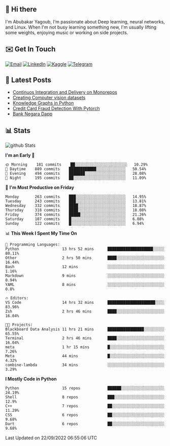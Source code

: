 ## 👋 Hi there

I'm Abubakar Yagoub, I'm passionate about Deep learning, neural networks, and
Linux. When I'm not busy learning something new, I'm usually lifting some
weights, enjoying music or working on side projects.

## ✉️ Get In Touch

[![Email](https://img.shields.io/badge/Email-f1f1f1?style=for-the-badge&logo=gmail&logoColor=0f111a)](mailto:git@blacksuan19.dev)
[![LinkedIn](https://img.shields.io/badge/LinkedIn-0077B5?style=for-the-badge&logo=linkedin&logoColor=white)](https://www.linkedin.com/in/blacksuan19/)
[![Kaggle](https://img.shields.io/badge/Kaggle-5acfff?style=for-the-badge&logo=kaggle&logoColor=white)](http://kaggle.com/abubakaryagob/)
[![Telegram](https://img.shields.io/badge/Telegram-2CA5E0?style=for-the-badge&logo=telegram&logoColor=white)](https://t.me/blacksuan19)

## 📩 Latest Posts

<!-- BLOG-POST-LIST:START -->
- [Continuos Integration and Delivery on Monorepos](http://blacksuan19.dev/blog/github-actions-monorepos/)
- [Creating Computer vision datasets](http://blacksuan19.dev/blog/creating-datasets/)
- [Knowledge Graphs in Python](http://blacksuan19.dev/projects/Knowledge_Graphs/)
- [Credit Card Fraud Detection With Pytorch](http://blacksuan19.dev/projects/credit-card-fraud-detection-with-pytorch/)
- [Bank Negara Dapp](http://blacksuan19.dev/projects/bank-negara/)
<!-- BLOG-POST-LIST:END -->

## 📊 Stats

![github Stats](https://github-readme-stats.vercel.app/api?username=blacksuan19&theme=github_dark&show_icons=true&count_private=true&custom_title=Github%20Stats&hide_border=true)

<!--START_SECTION:waka-->
**I'm an Early 🐤** 

```text
🌞 Morning    181 commits    ██░░░░░░░░░░░░░░░░░░░░░░░   10.29% 
🌆 Daytime    889 commits    ████████████░░░░░░░░░░░░░   50.54% 
🌃 Evening    494 commits    ███████░░░░░░░░░░░░░░░░░░   28.08% 
🌙 Night      195 commits    ██░░░░░░░░░░░░░░░░░░░░░░░   11.09%

```
📅 **I'm Most Productive on Friday** 

```text
Monday       263 commits    ███░░░░░░░░░░░░░░░░░░░░░░   14.95% 
Tuesday      243 commits    ███░░░░░░░░░░░░░░░░░░░░░░   13.81% 
Wednesday    332 commits    ████░░░░░░░░░░░░░░░░░░░░░   18.87% 
Thursday     318 commits    ████░░░░░░░░░░░░░░░░░░░░░   18.08% 
Friday       374 commits    █████░░░░░░░░░░░░░░░░░░░░   21.26% 
Saturday     107 commits    █░░░░░░░░░░░░░░░░░░░░░░░░   6.08% 
Sunday       122 commits    █░░░░░░░░░░░░░░░░░░░░░░░░   6.94%

```


📊 **This Week I Spent My Time On** 

```text
💬 Programming Languages: 
Python                   13 hrs 52 mins      ████████████████████░░░░░   80.11% 
Other                    2 hrs 50 mins       ████░░░░░░░░░░░░░░░░░░░░░   16.44% 
Bash                     12 mins             ░░░░░░░░░░░░░░░░░░░░░░░░░   1.16% 
Markdown                 9 mins              ░░░░░░░░░░░░░░░░░░░░░░░░░   0.94% 
YAML                     8 mins              ░░░░░░░░░░░░░░░░░░░░░░░░░   0.8%

🔥 Editors: 
VS Code                  14 hrs 32 mins      █████████████████████░░░░   83.96% 
Zsh                      2 hrs 46 mins       ████░░░░░░░░░░░░░░░░░░░░░   16.04%

🐱‍💻 Projects: 
Blackboard Data Analysis 11 hrs 21 mins      ████████████████░░░░░░░░░   65.55% 
Terminal                 2 hrs 46 mins       ████░░░░░░░░░░░░░░░░░░░░░   16.04% 
meta                     1 hr 15 mins        █░░░░░░░░░░░░░░░░░░░░░░░░   7.26% 
Meta                     44 mins             █░░░░░░░░░░░░░░░░░░░░░░░░   4.32% 
combine-lambda           34 mins             ░░░░░░░░░░░░░░░░░░░░░░░░░   3.29%

```

**I Mostly Code in Python** 

```text
Python                   15 repos            ██████░░░░░░░░░░░░░░░░░░░   24.19% 
Shell                    8 repos             ███░░░░░░░░░░░░░░░░░░░░░░   12.9% 
C++                      7 repos             ██░░░░░░░░░░░░░░░░░░░░░░░   11.29% 
CSS                      6 repos             ██░░░░░░░░░░░░░░░░░░░░░░░   9.68% 
Dart                     6 repos             ██░░░░░░░░░░░░░░░░░░░░░░░   9.68%

```



 Last Updated on 22/09/2022 06:55:06 UTC
<!--END_SECTION:waka-->
